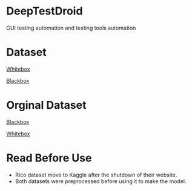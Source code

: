 # DeepTestDroid
GUI testing automation and testing tools automation 

# Dataset
[Whitebox](https://drive.google.com/file/d/1lq8H4P0L4RH33s0SpevYmBJv8e9s-rTI/view?usp=sharing)

[Blackbox](https://drive.google.com/file/d/1D5__QfG1jAd_SCQGS447qNJ_xVpj7Fjq/view?usp=sharing)

# Orginal Dataset
[Blackbox](https://www.kaggle.com/datasets/onurgunes1993/rico-dataset)

[Whitebox](https://figshare.com/articles/dataset/Testing_Fragility_Data_-_ESEM/7149104/3)

# Read Before Use
- Rico dataset move to Kaggle after the shutdown of their website.
- Both datasets were preprocessed before using it to make the model.
